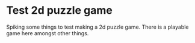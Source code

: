# Test 2d puzzle game

Spiking some things to test making a 2d puzzle game. There is a playable game here amongst other things.